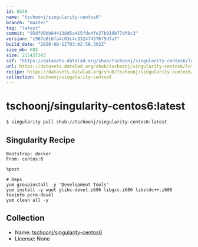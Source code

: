 ```yaml
---
id: 9249
name: "tschoonj/singularity-centos6"
branch: "master"
tag: "latest"
commit: "95df90bb644138d5a415fde4fe27b910b77df8c3"
version: "c967e016fa4c63c4c332474376f5dfa7"
build_date: "2020-08-12T03:02:58.302Z"
size_mb: 682
size: 215437343
sif: "https://datasets.datalad.org/shub/tschoonj/singularity-centos6/latest/2020-08-12-95df90bb-c967e016/c967e016fa4c63c4c332474376f5dfa7.simg"
url: https://datasets.datalad.org/shub/tschoonj/singularity-centos6/latest/2020-08-12-95df90bb-c967e016/
recipe: https://datasets.datalad.org/shub/tschoonj/singularity-centos6/latest/2020-08-12-95df90bb-c967e016/Singularity
collection: tschoonj/singularity-centos6
---
```


# tschoonj/singularity-centos6:latest

```bash
$ singularity pull shub://tschoonj/singularity-centos6:latest
```

## Singularity Recipe

```singularity
Bootstrap: docker
From: centos:6

%post

# Deps
yum groupinstall -y 'Development Tools'
yum install -y wget glibc-devel.i686 libgcc.i686 libstdc++.i686 texinfo pcre-devel
yum clean all -y
```

## Collection

 - Name: [tschoonj/singularity-centos6](https://github.com/tschoonj/singularity-centos6)
 - License: None

